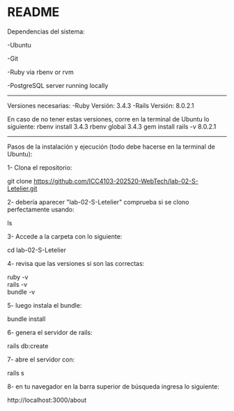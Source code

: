 # README
Dependencias del sistema:

-Ubuntu

-Git

-Ruby via rbenv or rvm

-PostgreSQL server running locally

--------------------------------------------

Versiones necesarias:
-Ruby Versión: 3.4.3
-Rails Versión: 8.0.2.1

En caso de no tener estas versiones, corre en la terminal de Ubuntu lo siguiente:
rbenv install 3.4.3
rbenv global 3.4.3
gem install rails -v 8.0.2.1

--------------------------------------------

Pasos de la instalación y ejecución (todo debe hacerse en la terminal de Ubuntu):

1- Clona el repositorio:

git clone https://github.com/ICC4103-202520-WebTech/lab-02-S-Letelier.git

2- debería aparecer "lab-02-S-Letelier" comprueba si se clono perfectamente usando: 

ls

3- Accede a la carpeta con lo siguiente:

cd lab-02-S-Letelier

4- revisa que las versiones si son las correctas:

ruby -v       
rails -v      
bundle -v     

5- luego instala el bundle:

bundle install

6- genera el servidor de rails:

rails db:create

7- abre el servidor con:

rails s

8- en tu navegador en la barra superior de búsqueda ingresa lo siguiente:

http://localhost:3000/about
